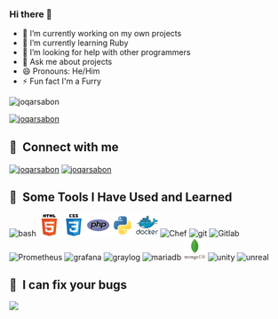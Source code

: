 ### Hi there 👋

- 🔭 I’m currently working on my own projects
- 🌱 I’m currently learning Ruby
- 🤔 I’m looking for help with other programmers
- 💬 Ask me about projects
- 😄 Pronouns: He/Him
- ⚡ Fun fact I'm a Furry


<p align="left"> <img src="https://komarev.com/ghpvc/?username=joqarsabon&label=Profile%20views&color=0e75b6&style=flat" alt="joqarsabon" /> </p>
<p align="left"> <a href="https://github.com/ryo-ma/github-profile-trophy"><img src="https://github-profile-trophy.vercel.app/?username=joqarsabon" alt="joqarsabon" /></a> </p>

<h2>💬 &nbsp;Connect with me</h2>
<p align="left">
 <a href="https://github.com/JoqarSabon" target="blank"><img align="center" src="https://cdn-icons-png.flaticon.com/512/25/25231.png" alt="joqarsabon" height="40" width="40" /></a>    
<a href="https://twitter.com/joqarsabon" target="blank"><img align="center" src="https://raw.githubusercontent.com/rahuldkjain/github-profile-readme-generator/master/src/images/icons/Social/twitter.svg" alt="joqarsabon" height="40" width="40" /></a>
</p>

<h2> 🚀 &nbsp;Some Tools I Have Used and Learned</h2>
<p align="left"<img src="https://raw.githubusercontent.com/devicons/devicon/master/icons/linux/linux-original.svg" alt="linux" width="40" height="40"/> 
<img src="https://www.vectorlogo.zone/logos/gnu_bash/gnu_bash-icon.svg" alt="bash" width="40" height="40"/>
<img src="https://raw.githubusercontent.com/devicons/devicon/master/icons/html5/html5-original-wordmark.svg" alt="html5" width="40" height="40"/>
<img src="https://raw.githubusercontent.com/devicons/devicon/master/icons/css3/css3-original-wordmark.svg" alt="css3" width="40" height="40"/>
<img src="https://raw.githubusercontent.com/devicons/devicon/master/icons/php/php-original.svg" alt="php" width="40" height="40"/> 
<img src="https://raw.githubusercontent.com/devicons/devicon/master/icons/python/python-original.svg" alt="python" width="40" height="40"/>
<img src="https://raw.githubusercontent.com/devicons/devicon/master/icons/docker/docker-original-wordmark.svg" alt="docker" width="40" height="40"/>
<img src="https://upload.wikimedia.org/wikipedia/commons/thumb/8/8a/Chef_logo.svg/1200px-Chef_logo.svg.png" alt="Chef" width="40" height="40"/>
<img src="https://www.vectorlogo.zone/logos/git-scm/git-scm-icon.svg" alt="git" width="40" height="40"/>
<img src="https://blog.rwth-aachen.de/forschungsdaten/files/2021/06/GitLab_Logo.png" alt="Gitlab" width="40" height="40"/>
<img src="https://upload.wikimedia.org/wikipedia/commons/thumb/3/38/Prometheus_software_logo.svg/2066px-Prometheus_software_logo.svg.png" alt="Prometheus" width="40" height="40"/> 
<img src="https://www.vectorlogo.zone/logos/grafana/grafana-icon.svg" alt="grafana" width="40" height="40"/> 
<img src="https://static.cdnlogo.com/logos/g/62/graylog.svg" alt="graylog" width="40" height="40"/>
<img src="https://www.vectorlogo.zone/logos/mariadb/mariadb-icon.svg" alt="mariadb" width="40" height="40"/> <img src="https://raw.githubusercontent.com/devicons/devicon/master/icons/mongodb/mongodb-original-wordmark.svg" alt="mongodb" width="40" height="40"/>
<img src="https://www.vectorlogo.zone/logos/unity3d/unity3d-icon.svg" alt="unity" width="40" height="40"/> 
<img src="https://raw.githubusercontent.com/kenangundogan/fontisto/036b7eca71aab1bef8e6a0518f7329f13ed62f6b/icons/svg/brand/unreal-engine.svg" alt="unreal" width="40" height="40"/> </p>


<!--<h2> 📈 &nbsp;My GitHub History!</h2>
<a href="https://github.com/thepiyushmalhotra">
  <img height="180em" src="https://github-readme-stats.vercel.app/api?username=JoqarSabon&theme=noctis_minimus&show_icons=true" />
  <img height="180em" src="https://github-readme-stats.vercel.app/api/top-langs/?username=JoqarSabon&theme=noctis_minimus&layout=compact" />
</a>-->

<h2> 🐞 &nbsp;I can fix your bugs</h2>
<p></p>

![](https://media.giphy.com/media/oYQ9HRm5Mo7VXeMNVR/giphy.gif)



